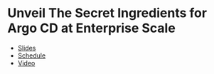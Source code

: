 # Unveil The Secret Ingredients for Argo CD at Enterprise Scale

* [Slides](presentation.pdf)
* [Schedule](https://argoproj.github.io/argocon21/)
* [Video](TBA)
